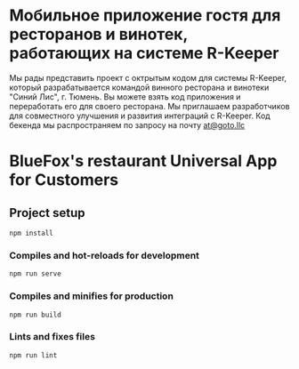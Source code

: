 # Мобильное приложение гостя для ресторанов и винотек, работающих на системе R-Keeper
Мы рады представить проект с октрытым кодом для системы R-Keeper, который разрабатывается командой винного ресторана и винотеки "Синий Лис", г. Тюмень. Вы можете взять код приложения и переработать его для своего ресторана.
Мы приглашаем разработчиков для совместного улучшения и развития интеграций с R-Keeper.
Код бекенда мы распространяем по запросу на почту at@goto.llc 

# BlueFox's restaurant Universal App for Customers

## Project setup

```npm
npm install
```

### Compiles and hot-reloads for development

```npm
npm run serve
```

### Compiles and minifies for production

```npm
npm run build
```

### Lints and fixes files

```npm
npm run lint
```
